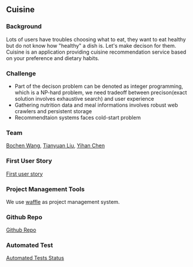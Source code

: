 Cuisine
--------
### Background
Lots of users have troubles choosing what to eat, they want to eat healthy but do not know how "healthy" a dish is. Let's make decison for them. Cuisine is an application providing cuisine recommendation service based on your preference and dietary habits.

### Challenge
* Part of the decison problem can be denoted as integer programming, which is a NP-hard problem, we need tradeoff between precison(exact solution involves exhaustive search) and user experience
* Gathering nutrition data and meal informations involves robust web crawlers and persistent storage
* Recommendtaion systems faces cold-start problem

### Team
[Bochen Wang](../people/bochen-wang.md), [Tianyuan Liu](../people/tianyuan-liu.md), [Yihan Chen](../people/yihan-chen.md)

### First User Story
[First user story](https://github.com/AndyLiu0429/cuisine/issues/9)

### Project Management Tools
We use [waffle](https://waffle.io/AndyLiu0429/cuisine) as project management system.

### Github Repo
[Github Repo](https://github.com/AndyLiu0429/cuisine)

### Automated Test
[Automated Tests Status](https://travis-ci.org/AndyLiu0429/cuisine)